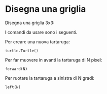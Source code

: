 # Disegna una griglia

Disegna una griglia 3x3:
 

I comandi da usare sono i seguenti.


Per creare una nuova tartaruga:

```
turtle.Turtle()
```

Per far muovere in avanti la tartaruga di N pixel:

```
forward(N)
```

Per ruotare la tartaruga a sinistra di N gradi:

```
left(N)
```
